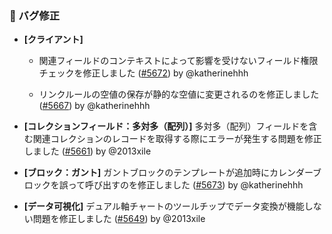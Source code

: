 ### 🐛 バグ修正

- **[クライアント]**
  - 関連フィールドのコンテキストによって影響を受けないフィールド権限チェックを修正しました ([#5672](https://github.com/nocobase/nocobase/pull/5672)) by @katherinehhh

  - リンクルールの空値の保存が静的な空値に変更されるのを修正しました ([#5667](https://github.com/nocobase/nocobase/pull/5667)) by @katherinehhh

- **[コレクションフィールド：多対多（配列）]** 多対多（配列）フィールドを含む関連コレクションのレコードを取得する際にエラーが発生する問題を修正しました ([#5661](https://github.com/nocobase/nocobase/pull/5661)) by @2013xile

- **[ブロック：ガント]** ガントブロックのテンプレートが追加時にカレンダーブロックを誤って呼び出すのを修正しました ([#5673](https://github.com/nocobase/nocobase/pull/5673)) by @katherinehhh

- **[データ可視化]** デュアル軸チャートのツールチップでデータ変換が機能しない問題を修正しました ([#5649](https://github.com/nocobase/nocobase/pull/5649)) by @2013xile
